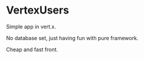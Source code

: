 # VertexUsers

Simple app in vert.x.

No database set, just having fun with pure framework.

Cheap and fast front.
